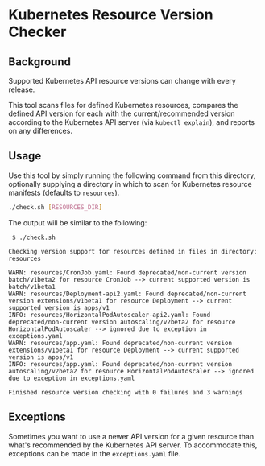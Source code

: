 # Kubernetes Resource Version Checker

## Background
Supported Kubernetes API resource versions can change with every release.

This tool scans files for defined Kubernetes resources, compares the defined API version for each with the current/recommended version according to the Kubernetes API server (via `kubectl explain`), and reports on any differences.

## Usage
Use this tool by simply running the following command from this directory, optionally supplying a directory in which to scan for Kubernetes resource manifests (defaults to `resources`).

```sh
./check.sh [RESOURCES_DIR]
```

The output will be similar to the following:

```
 $ ./check.sh

Checking version support for resources defined in files in directory: resources

WARN: resources/CronJob.yaml: Found deprecated/non-current version batch/v1beta2 for resource CronJob --> current supported version is batch/v1beta1
WARN: resources/Deployment-api2.yaml: Found deprecated/non-current version extensions/v1beta1 for resource Deployment --> current supported version is apps/v1
INFO: resources/HorizontalPodAutoscaler-api2.yaml: Found deprecated/non-current version autoscaling/v2beta2 for resource HorizontalPodAutoscaler --> ignored due to exception in exceptions.yaml
WARN: resources/app.yaml: Found deprecated/non-current version extensions/v1beta1 for resource Deployment --> current supported version is apps/v1
INFO: resources/app.yaml: Found deprecated/non-current version autoscaling/v2beta2 for resource HorizontalPodAutoscaler --> ignored due to exception in exceptions.yaml

Finished resource version checking with 0 failures and 3 warnings
```

## Exceptions
Sometimes you want to use a newer API version for a given resource than what's recommended by the Kubernetes API server. To accommodate this, exceptions can be made in the `exceptions.yaml` file.

